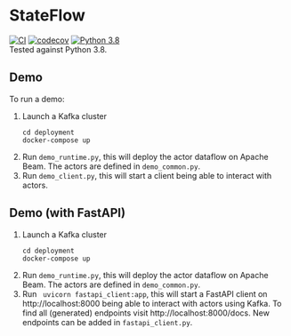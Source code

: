# StateFlow
[![CI](https://github.com/wzorgdrager/stateful_dataflows/actions/workflows/python-app.yml/badge.svg)](https://github.com/wzorgdrager/stateful_dataflows/actions/workflows/python-app.yml)
[![codecov](https://codecov.io/gh/wzorgdrager/stateful_dataflows/branch/main/graph/badge.svg)](https://codecov.io/gh/wzorgdrager/stateful_dataflows)
[![Python 3.8](https://img.shields.io/badge/python-3.8-blue.svg)](https://www.python.org/downloads/release/python-380/)  
Tested against Python 3.8. 

## Demo
To run a demo:
1. Launch a Kafka cluster  
   ```
   cd deployment
   docker-compose up
   ```
2. Run `demo_runtime.py`, this will deploy the actor dataflow on Apache Beam. The actors are defined in `demo_common.py`.
3. Run `demo_client.py`, this will start a client being able to interact with actors.

## Demo (with FastAPI)
1. Launch a Kafka cluster  
   ```
   cd deployment
   docker-compose up
   ```
2. Run `demo_runtime.py`, this will deploy the actor dataflow on Apache Beam. The actors are defined in `demo_common.py`.
3. Run ` uvicorn fastapi_client:app`, this will start a FastAPI client on http://localhost:8000 
   being able to interact with actors using Kafka. To find all (generated) endpoints visit http://localhost:8000/docs.
   New endpoints can be added in `fastapi_client.py`.
